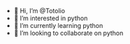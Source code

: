 - 👋 Hi, I’m @Totolio
- 👀 I’m interested in python
- 🌱 I’m currently learning python
- 💞️ I’m looking to collaborate on python

<!---
Totolio/Totolio is a ✨ special ✨ repository because its `README.md` (this file) appears on your GitHub profile.
You can click the Preview link to take a look at your changes.
--->
